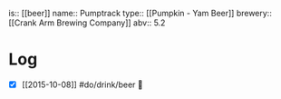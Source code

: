 is:: [[beer]]
name:: Pumptrack
type:: [[Pumpkin - Yam Beer]]
brewery:: [[Crank Arm Brewing Company]]
abv:: 5.2

# Log
- [x] [[2015-10-08]] #do/drink/beer 🤞
